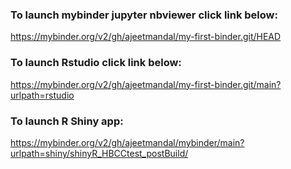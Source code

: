 ### To launch mybinder jupyter nbviewer click link below:

https://mybinder.org/v2/gh/ajeetmandal/my-first-binder.git/HEAD


### To launch Rstudio click link below:
https://mybinder.org/v2/gh/ajeetmandal/my-first-binder.git/main?urlpath=rstudio

### To launch R Shiny app:
https://mybinder.org/v2/gh/ajeetmandal/mybinder/main?urlpath=shiny/shinyR_HBCCtest_postBuild/
